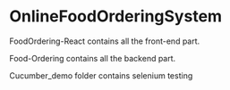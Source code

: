# OnlineFoodOrderingSystem

FoodOrdering-React contains all the front-end part.

Food-Ordering contains all the backend part.

Cucumber_demo folder contains selenium testing
